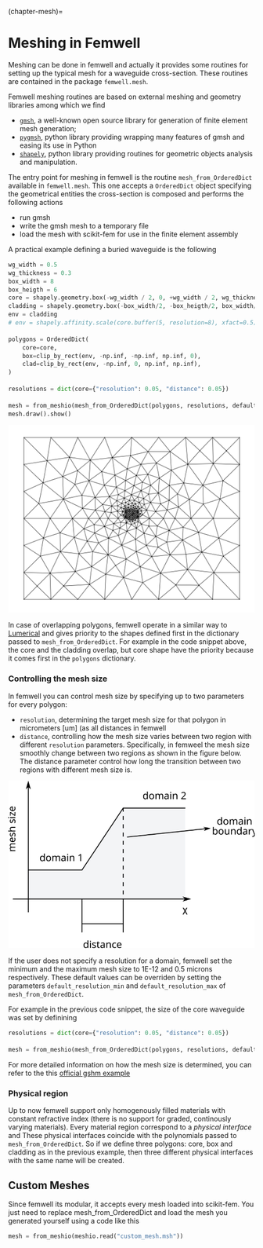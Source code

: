 (chapter-mesh)=
# Meshing in Femwell

Meshing can be done in femwell and actually it provides some routines for setting up the typical mesh for a waveguide cross-section. These routines are contained in the package `femwell.mesh`.

Femwell meshing routines are based on external meshing and geometry libraries among which we find

- [`gmsh`](https://gmsh.info/), a well-known open source library for generation of finite element mesh generation;
- [`pygmsh`](https://github.com/nschloe/pygmsh), python library providing wrapping many features of gmsh and easing its use in Python
- [`shapely`](https://github.com/shapely/shapely), python library providing routines for geometric objects analysis and manipulation.

The entry point for meshing in femwell is the routine `mesh_from_OrderedDict` available in `femwell.mesh`. This one accepts a `OrderedDict` object specifying the geometrical entities  the cross-section is composed and performs the following actions

- run gmsh
- write the gmsh mesh to a temporary file
- load the mesh with scikit-fem for use in the finite element assembly

A practical example defining a buried waveguide is the following

```python
wg_width = 0.5
wg_thickness = 0.3
box_width = 8
box_heigth = 6
core = shapely.geometry.box(-wg_width / 2, 0, +wg_width / 2, wg_thickness)
cladding = shapely.geometry.box(-box_width/2, -box_heigth/2, box_width/2, box_heigth/2)
env = cladding
# env = shapely.affinity.scale(core.buffer(5, resolution=8), xfact=0.5)

polygons = OrderedDict(
    core=core,
    box=clip_by_rect(env, -np.inf, -np.inf, np.inf, 0),
    clad=clip_by_rect(env, -np.inf, 0, np.inf, np.inf),
)

resolutions = dict(core={"resolution": 0.05, "distance": 0.05})

mesh = from_meshio(mesh_from_OrderedDict(polygons, resolutions, default_resolution_max=10))
mesh.draw().show()
```

![alt text](image.png)

In case of overlapping polygons, femwell operate in a similar way to [Lumerical](https://optics.ansys.com/hc/en-us/articles/360034915233-Understanding-mesh-order-for-overlapping-objects) and gives priority to the shapes defined first in the dictionary passed to `mesh_from_OrderedDict`. For example in the code snippet above, the core and the cladding overlap, but core shape have the priority because it comes first in the `polygons` dictionary.

### Controlling the mesh size

In femwell you can control mesh size by specifying up to two parameters for every polygon:

- `resolution`, determining the target mesh size for that polygon in micrometers [um] (as all distances in femwell
- `distance`, controlling how the mesh size varies between two region with different `resolution` parameters. Specifically, in femweel the mesh size smoothly change between two regions as shown in the figure below. The distance parameter control how long the transition between two regions with different mesh size is.

![alt text](distance_resolutions_settings.svg)

If the user does not specify a resolution for a domain, femwell set the minimum and the maximum mesh size to 1E-12 and 0.5 microns respectively. These default values can be overriden by setting the parameters `default_resolution_min` and `default_resolution_max` of `mesh_from_OrderedDict`.

For example in the previous code snippet, the size of the core waveguide was set by definining 

```python
resolutions = dict(core={"resolution": 0.05, "distance": 0.05})

mesh = from_meshio(mesh_from_OrderedDict(polygons, resolutions, default_resolution_max=10))
```

For more detailed information on how the mesh size is determined, you can refer to the this [official gshm example](https://gmsh.info/doc/texinfo/gmsh.html#t10)

### Physical region
Up to now femwell support only homogenously filled materials with constant refractive index (there is no support for graded, continously varying materials). Every material region correspond to a *physical interface* and These physical interfaces coincide with the polynomials passed to `mesh_from_OrderedDict`. So if we define three polygons: core, box and cladding as in the previous example, then three different physical interfaces with the same name will be created.



## Custom Meshes

Since femwell its modular, it accepts every mesh loaded into scikit-fem. You just need to replace mesh_from_OrderedDict and load the mesh you generated yourself using a code like this

```python
mesh = from_meshio(meshio.read("custom_mesh.msh"))
```